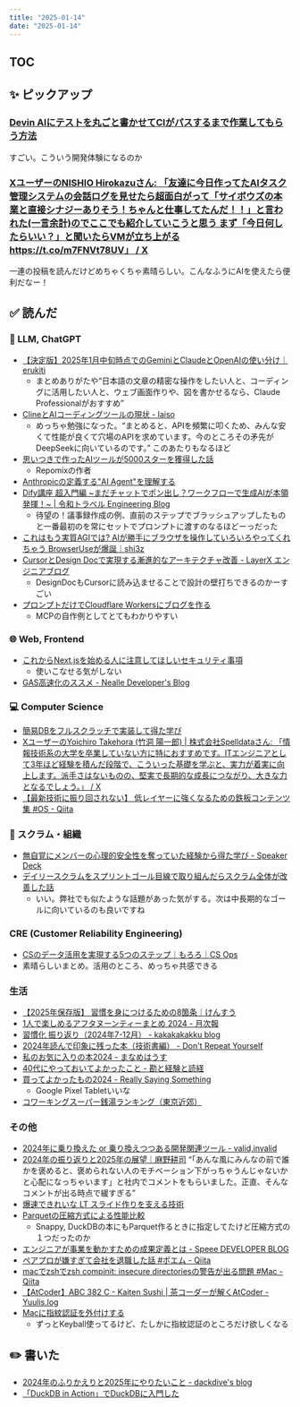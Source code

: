 ```yaml
---
title: "2025-01-14"
date: "2025-01-14"
---
```




## TOC

## ✨ ピックアップ

### [Devin AIにテストを丸ごと書かせてCIがパスするまで作業してもらう方法](https://zenn.dev/ubie_dev/articles/devin-for-test)

すごい。こういう開発体験になるのか

### [XユーザーのNISHIO Hirokazuさん: 「友達に今日作ってたAIタスク管理システムの会話ログを見せたら超面白がって「サイボウズの本業と直接シナジーありそう！ちゃんと仕事してたんだ！！」と言われた(一言余計)のでここでも紹介していこうと思う まず「今日何したらいい？」と聞いたらVMが立ち上がる https://t.co/m7FNVt78UV」 / X](https://x.com/nishio/status/1876997790447845849)

一連の投稿を読んだけどめちゃくちゃ素晴らしい。こんなふうにAIを使えたら便利だなー！

## ✅ 読んだ

<!-- 📝 : 下の方に内容メモあり -->

### 🧠 LLM, ChatGPT

- [【決定版】2025年1月中旬時点でのGeminiとClaudeとOpenAIの使い分け｜erukiti](https://note.com/erukiti/n/n73ba47fe4518)
  - まとめありがたや“日本語の文章の精密な操作をしたい人と、コーディングに活用したい人と、ウェブ画面作りや、図を書かせるなら、Claude Professionalがおすすめ”
- [ClineとAIコーディングツールの現状 - laiso](https://laiso.hatenablog.com/entry/2025/01/07/045009)
  - めっちゃ勉強になった。“まとめると、APIを頻繁に叩くため、みんな安くて性能が良くて穴場のAPIを求めています。今のところその矛先がDeepSeekに向いているのです。” このあたりもなるほど
- [思いつきで作ったAIツールが5000スターを獲得した話](https://zenn.dev/yamadashy/articles/ai-tool-repomix-5000-star)
  - Repomixの作者
- [Anthropicの定義する"AI Agent"を理解する](https://zenn.dev/ttks/articles/02047a359d328d)
- [Dify講座 超入門編 ~まだチャットでポン出し？ワークフローで生成AIが本領発揮！~ | 令和トラベル Engineering Blog](https://engineering.reiwatravel.co.jp/blog/Advent-Calendar-20241225)
  - 待望の！議事録作成の例、直前のステップでブラッシュアップしたものと一番最初のを常にセットでプロンプトに渡すのなるほどーっだった
- [これはもう実質AGIでは? AIが勝手にブラウザを操作していろいろやってくれちゃう BrowserUseが爆誕｜shi3z](https://note.com/shi3zblog/n/n960fc72b36e9)
- [CursorとDesign Docで実現する漸進的なアーキテクチャ改善 - LayerX エンジニアブログ](https://tech.layerx.co.jp/entry/chocoyama/2024/12/23)
  - DesignDocもCursorに読み込ませることで設計の壁打ちできるのかーすごい
- [プロンプトだけでCloudflare Workersにブログを作る](https://zenn.dev/yusukebe/articles/dbcf9c451b0b0e)
  - MCPの自作例としてとてもわかりやすい
<!-- ### ☁︎ Salesforce -->


### 🌐 Web, Frontend

- [これからNext.jsを始める人に注意してほしいセキュリティ事項](https://zenn.dev/hikarucraft/articles/nextjs-first-guide-to-security)
  - 使いこなせる気がしない
- [GAS高速化のススメ - Nealle Developer's Blog](https://nealle-dev.hatenablog.com/entry/2024/12/23/01)

<!-- ### 🦀 Rust, WebAssembly -->


### 💻 Computer Science

- [簡易DBをフルスクラッチで実装して得た学び](https://zenn.dev/kj455/articles/1f058302e6b528)
- [XユーザーのYoichiro Takehora (竹洞 陽一郎) | 株式会社Spelldataさん: 「情報技術系の大学を卒業していない方に特におすすめです。ITエンジニアとして3年ほど経験を積んだ段階で、こういった基礎を学ぶと、実力が着実に向上します。派手さはないものの、堅実で長期的な成長につながり、大きな力となるでしょう。」 / X](https://x.com/takehora/status/1875424554589581361)
- [【最新技術に振り回されない】 低レイヤーに強くなるための鉄板コンテンツ集 #OS - Qiita](https://qiita.com/aaaaaaa8888/items/51c8084c00853d36cd01)


### 🤝 スクラム・組織

- [無自覚にメンバーの心理的安全性を奪っていた経験から得た学び - Speaker Deck](https://speakerdeck.com/lighttiger2505/wu-zi-jue-nimenbanoxin-li-de-an-quan-xing-woduo-tuteitajing-yan-karade-taxue-bi)
- [デイリースクラムをスプリントゴール目線で取り組んだらスクラム全体が改善した話](https://zenn.dev/kyash/articles/34fe6a5e1fca68)
  - いい。弊社でも似たような話題があった気がする。次は中長期的なゴールに向いているのも良いですね

### CRE (Customer Reliability Engineering)

- [CSのデータ活用を実現する5つのステップ｜もろろ｜CS Ops](https://note.com/moroyui/n/n88d184aca81a)
 - 素晴らしいまとめ。活用のところ、めっちゃ共感できる

### 生活

- [【2025年保存版】 習慣を身につけるための8箇条｜けんすう](https://kensuu.com/n/n9cd9ca9f099c)
- [1人で楽しめるアフタヌーンティーまとめ 2024 - 月次報](https://syunmin7.hatenablog.com/entry/2025/01/04/091522)
- [習慣化 振り返り（2024年7-12月） - kakakakakku blog](https://kakakakakku.hatenablog.com/entry/2025/01/01/220812)
- [2024年読んで印象に残った本（技術書編） - Don't Repeat Yourself](https://blog-dry.com/entry/2025/01/02/062954)
- [私のお気に入りの本2024 - まなめはうす](https://maname.hatenablog.com/entry/2024/12/29/210000)
- [40代にやっておいてよかったこと - 勘と経験と読経](https://agnozingdays.hatenablog.com/entry/2024/12/22/120000)
- [買ってよかったもの2024 - Really Saying Something](https://toya.hatenablog.com/entry/2024/12/20/215300)
  - Google Pixel Tabletいいな
- [コワーキングスーパー銭湯ランキング（東京近郊）](https://anond.hatelabo.jp/20241209125634)

### その他

- [2024年に乗り換えた or 乗り換えつつある開発関連ツール - valid,invalid](https://ohbarye.hatenablog.jp/entry/2025/01/11/105436)
- [2024年の振り返りと2025年の展望｜麻野耕司](https://note.com/kojiasano1103/n/n971d05d97380)
  “「あんな風にみんなの前で誰かを褒めると、褒められない人のモチベーション下がっちゃうんじゃないかと心配になっちゃいます」と社内でコメントをもらいました。正直、そんなコメントが出る時点で緩すぎる”
- [爆速できれいな LT スライド作りを支える技術](https://zenn.dev/su8ru/articles/marp-cli-lt-slide)
- [Parquetの圧縮方式による性能比較](https://zenn.dev/loglass/articles/03ac118435cc12)
  - Snappy, DuckDBの本にもParquet作るときに指定してたけど圧縮方式の１つだったのか
- [エンジニアが事業を動かすための成果定義とは - Speee DEVELOPER BLOG](https://tech.speee.jp/entry/2024/12/22/183000)
- [ペアプロが嫌すぎて会社を退職した話 #ポエム - Qiita](https://qiita.com/N700A/items/4470513322ab764d4a22)
- [macでzshでzsh compinit: insecure directoriesの警告が出る問題 #Mac - Qiita](https://qiita.com/ayihis@github/items/88f627b2566d6341a741)
- [【AtCoder】ABC 382 C - Kaiten Sushi | 茶コーダーが解くAtCoder - Yuulis.log](https://yuulis.hatenablog.com/entry/ABC-382-C)
- [Macに指紋認証を外付けする](https://zenn.dev/k_omo/articles/a0d99029e1e815)
  - ずっとKeyball使ってるけど、たしかに指紋認証のところだけ欲しくなる

## ✏️ 書いた

- [2024年のふりかえりと2025年にやりたいこと - dackdive's blog](https://dackdive.hateblo.jp/entry/2025/01/05/171701)
- [「DuckDB in Action」でDuckDBに入門した](https://zenn.dev/loglass/articles/duckdb-in-action-book)

<!-- ## 🗑 Stale -->

<!-- ## 📝 読んだ記事のメモ -->
